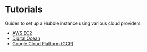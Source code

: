 # Tutorials

Guides to set up a Hubble instance using various cloud providers.

- [AWS EC2](aws-ec2.md)
- [Digital Ocean](digital-ocean.md)
- [Google Cloud Platform (GCP)](gcp.md)